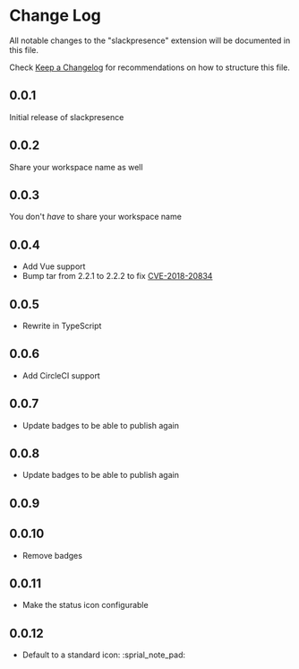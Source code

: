 # Change Log

All notable changes to the "slackpresence" extension will be documented in this file.

Check [Keep a Changelog](http://keepachangelog.com/) for recommendations on how to structure this file.

## 0.0.1

Initial release of slackpresence

## 0.0.2

Share your workspace name as well

## 0.0.3

You don't _have_ to share your workspace name

## 0.0.4

* Add Vue support
* Bump tar from 2.2.1 to 2.2.2 to fix [CVE-2018-20834](https://nvd.nist.gov/vuln/detail/CVE-2018-20834)

## 0.0.5

* Rewrite in TypeScript

## 0.0.6

* Add CircleCI support

## 0.0.7

* Update badges to be able to publish again

## 0.0.8

* Update badges to be able to publish again

## 0.0.9

## 0.0.10

* Remove badges

## 0.0.11

* Make the status icon configurable

## 0.0.12

* Default to a standard icon: :sprial_note_pad:
